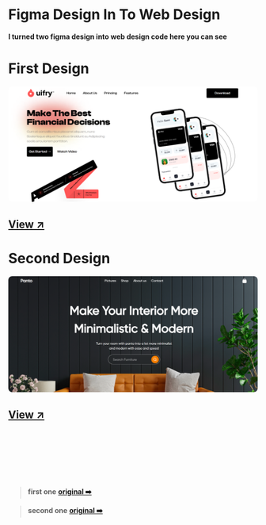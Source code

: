 # Figma Design In To Web Design

**I turned two figma design into web design code here you can see**


# First Design  

<img src="images/d-1.png" alt="design photo" style="border-radius:8px;">

## [View ↗️](https://javaadde.github.io/FigmaDesign/one/design.html)


#
#
#

# Second Design


<img src="images/d-2.png" alt="design photo" style="border-radius:8px;">

## [View ↗️](https://javaadde.github.io/FigmaDesign/two/design.html)




<br/>

<br/>

<br/>

<br/>

<br/>

<br/>


>**first one**
[**original ➡️**](https://www.figma.com/community/file/1145991068621514311)


>**second one**
[**original ➡️**](https://www.figma.com/community/file/1061732519182077733)